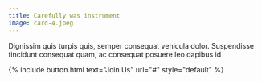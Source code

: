 ```yaml
---
title: Carefully was instrument
image: card-4.jpeg
---
```


Dignissim quis turpis quis, semper consequat vehicula dolor. Suspendisse tincidunt consequat quam, ac consequat posuere leo dapibus id

{% include button.html text="Join Us" url="#" style="default" %}
